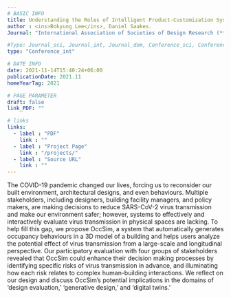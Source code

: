 ```yaml
---
# BASIC INFO
title: Understanding the Roles of Intelligent Product-Customization Systems through Expert Interviews
author : <ins>Bokyung Lee</ins>, Daniel Saakes.
Journal: "International Association of Societies of Design Research (**IASDR 2021**)"

#Type: Journal_sci, Journal_int, Journal_dom, Conference_sci, Conference_int, conference_dom
type: "Conference_int"

# DATE INFO
date: 2021-11-14T15:40:24+06:00
publicationDate: 2021.11
homeYearTag: 2021

# PAGE PARAMETER
draft: false
link_PDF: ""

# links
links:
  - label : "PDF"
    link : ""
  - label : "Project Page"
    link : "/projects/"
  - label : "Source URL"
    link : ""
---
```


The COVID-19 pandemic changed our lives, forcing us to reconsider our built environment, architectural designs, and even behaviours. Multiple stakeholders, including designers, building facility managers, and policy makers, are making decisions to reduce SARS-CoV-2 virus transmission and make our environment safer; however, systems to effectively and interactively evaluate virus transmission in physical spaces are lacking. To help fill this gap, we propose OccSim, a system that automatically generates occupancy behaviours in a 3D model of a building and helps users analyze the potential effect of virus transmission from a large-scale and longitudinal perspective. Our participatory evaluation with four groups of stakeholders revealed that OccSim could enhance their decision making processes by identifying specific risks of virus transmission in advance, and illuminating how each risk relates to complex human-building interactions. We reflect on our design and discuss OccSim’s potential implications in the domains of ‘design evaluation,’ ‘generative design,’ and ‘digital twins.’